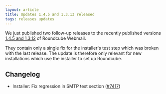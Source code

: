 ```yaml
---
layout: article
title: Updates 1.4.5 and 1.3.13 released
tags: releases updates
---
```


We just published two follow-up releases to the recently published versions
[1.4.5 and 1.3.12](/news/2020/06/02/security-updates-1.4.5-and-1.3.12) of Roundcube Webmail.

They contain only a single fix for the installer's test step which was broken
with the last release. The update is therefore only relevant for new
installations which use the installer to set up Roundcube.

## Changelog

- Installer: Fix regression in SMTP test section ([#7417](https://github.com/roundcube/roundcubemail/issues/7417))
